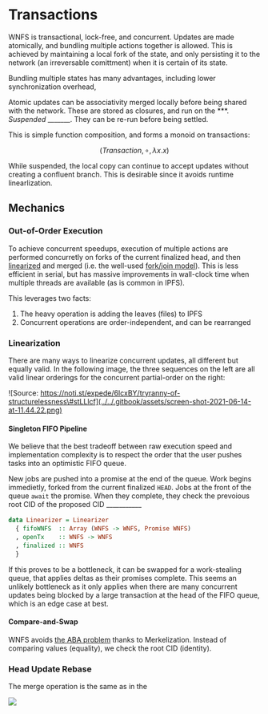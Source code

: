 # Transactions

WNFS is transactional, lock-free, and concurrent. Updates are made atomically, and bundling multiple actions together is allowed. This is achieved by maintaining a local fork of the state, and only persisting it to the network \(an irreversable comittment\) when it is certain of its state. 

Bundling multiple states has many advantages, including lower synchronization overhead, 

Atomic updates can be associativity merged locally before being shared with the network. These are stored as closures, and run on the \*\*\*. _Suspended_ \_\_\_\_\_\_\_. They can be re-run before being settled.

This is simple function composition, and forms a monoid on transactions:

$$
(Transaction, ∘, λx.x)
$$

  
While suspended, the local copy can continue to accept updates without creating a confluent branch. This is desirable since it avoids runtime linearlization.

## Mechanics

### Out-of-Order Execution

To achieve concurrent speedups, execution of multiple actions are performed concurretly on forks of the current finalized head, and then [linearized](https://en.wikipedia.org/wiki/Linearizability) and merged \(i.e. the well-used [fork/join model](https://en.wikipedia.org/wiki/Fork%E2%80%93join_model)\). This is less efficient in serial, but has massive improvements in wall-clock time when multiple threads are available \(as is common in IPFS\).

This leverages two facts:

1. The heavy operation is adding the leaves \(files\) to IPFS
2. Concurrent operations are order-independent, and can be rearranged

### Linearization

There are many ways to linearize concurrent updates, all different but equally valid. In the following image, the three sequences on the left are all valid linear orderings for the concurrent partial-order on the right:

![Source: https://noti.st/expede/6IcxBY/tryranny-of-structurelessness\#stLLlcf](../../.gitbook/assets/screen-shot-2021-06-14-at-11.44.22.png)

#### Singleton FIFO Pipeline

We believe that the best tradeoff between raw execution speed and implementation complexity is to respect the order that the user pushes tasks into an optimistic FIFO queue. 

New jobs are pushed into a promise at the end of the queue. Work begins immedietly, forked from the current finalized `HEAD`. Jobs at the front of the queue `await` the promise. When they complete, they check the prevoious root CID of the proposed CID \_\_\_\_\_\_\_\_\_\_\_

```haskell
data Linearizer = Linearizer
  { fifoWNFS  :: Array (WNFS -> WNFS, Promise WNFS)
  , openTx    :: WNFS -> WNFS
  , finalized :: WNFS
  }
```

If this proves to be a bottleneck, it can be swapped for a work-stealing queue, that applies deltas as their promises complete. This seems an unlikely bottleneck as it only applies when there are many concurrent updates being blocked by a large transaction at the head of the FIFO queue, which is an edge case at best.

#### Compare-and-Swap



WNFS avoids [the ABA problem](https://en.wikipedia.org/wiki/ABA_problem) thanks to Merkelization. Instead of comparing values \(equality\), we check the root CID \(identity\).

### Head Update Rebase

The merge operation is the same as in the 

![](https://memegenerator.net/img/instances/50284181/this-never-happened.jpg)

